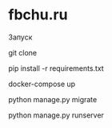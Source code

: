 # fbchu.ru

Запуск

git clone

pip install -r requirements.txt

docker-compose up

python manage.py migrate

python manage.py runserver
